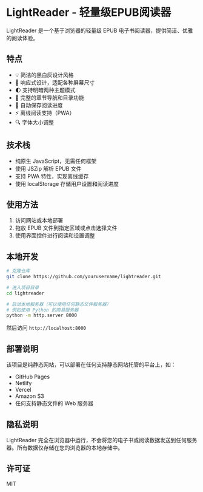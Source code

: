 # LightReader - 轻量级EPUB阅读器

LightReader 是一个基于浏览器的轻量级 EPUB 电子书阅读器，提供简洁、优雅的阅读体验。

## 特点

- 💡 简洁的黑白灰设计风格
- 📱 响应式设计，适配各种屏幕尺寸
- 🌓 支持明暗两种主题模式
- 📖 完整的章节导航和目录功能
- 🔖 自动保存阅读进度
- ⚡ 离线阅读支持（PWA）
- 🔍 字体大小调整

## 技术栈

- 纯原生 JavaScript，无需任何框架
- 使用 JSZip 解析 EPUB 文件
- 支持 PWA 特性，实现离线缓存
- 使用 localStorage 存储用户设置和阅读进度

## 使用方法

1. 访问网站或本地部署
2. 拖放 EPUB 文件到指定区域或点击选择文件
3. 使用界面控件进行阅读和设置调整

## 本地开发

```bash
# 克隆仓库
git clone https://github.com/yourusername/lightreader.git

# 进入项目目录
cd lightreader

# 启动本地服务器（可以使用任何静态文件服务器）
# 例如使用 Python 的简易服务器
python -m http.server 8000
```

然后访问 `http://localhost:8000`

## 部署说明

该项目是纯静态网站，可以部署在任何支持静态网站托管的平台上，如：

- GitHub Pages
- Netlify
- Vercel
- Amazon S3
- 任何支持静态文件的 Web 服务器

## 隐私说明

LightReader 完全在浏览器中运行，不会将您的电子书或阅读数据发送到任何服务器。所有数据仅存储在您的浏览器的本地存储中。

## 许可证

MIT 